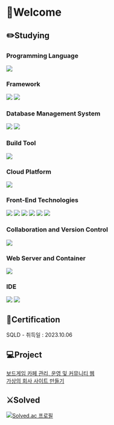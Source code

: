 # 👋Welcome  
## ✏️Studying  
### Programming Language
<a href="#" target="_blank"><img src="https://img.shields.io/badge/Java-996600?style=flat&logo=Java&logoColor=FFFFFF"/></a>

### Framework
<a href="#" target="_blank"><img src="https://img.shields.io/badge/Spring Framework-76FF03?style=flat&logo=Spring&logoColor=000000"/></a>
<a href="#" target="_blank"><img src="https://img.shields.io/badge/MyBatis-D1180B?style=flat&logoColor=FFFFFF"/></a>

### Database Management System
<a href="#" target="_blank"><img src="https://img.shields.io/badge/Oracle-CC9933?style=flat&logo=Oracle&logoColor=FFFFFF"/></a>
<a href="#" target="_blank"><img src="https://img.shields.io/badge/MySQL-0000FF?style=flat&logo=MySQL&logoColor=FFFFFF"/></a>

### Build Tool
<a href="#" target="_blank"><img src="https://img.shields.io/badge/Maven-40C4FF?style=flat&logo=Apache Maven&logoColor=FFFFFF"/></a>

### Cloud Platform
<a href="#" target="_blank"><img src="https://img.shields.io/badge/AWS-FF6600?style=flat&logo=Amazon AWS&logoColor=FFFFFF"/></a>

### Front-End Technologies
<a href="#" target="_blank"><img src="https://img.shields.io/badge/HTML-CCFFFF?style=flat&logo=HTML5&logoColor=FF3300"/></a>
<a href="#" target="_blank"><img src="https://img.shields.io/badge/CSS-9999FF?style=flat&logo=CSS3&logoColor=0000CC"/></a>
<a href="#" target="_blank"><img src="https://img.shields.io/badge/JavaScript-FFFF99?style=flat&logo=JavaScript&logoColor=CC9966"/></a>
<a href="#" target="_blank"><img src="https://img.shields.io/badge/JQuery-3D5AFE?style=flat&logo=jQuery&logoColor=FFFFFF"/></a>
<a href="#" target="_blank"><img src="https://img.shields.io/badge/Ajax-CCFF99?style=flat&logoColor=FFFFFF"/></a>
<a href="#" target="_blank"><img src="https://img.shields.io/badge/BootStrap-6200EA?style=flat&logo=Bootstrap&logoColor=FFFFFF"/></a>

### Collaboration and Version Control
<a href="#" target="_blank"><img src="https://img.shields.io/badge/GitHub-000033?style=flat&logo=GitHub&logoColor=FFFFFF"/></a>

### Web Server and Container
<a href="#" target="_blank"><img src="https://img.shields.io/badge/ApacheTomcat-000033?style=flat&logo=apachetomcat&logoColor=FFFFFF"/></a>

### IDE
<a href="#" target="_blank"><img src="https://img.shields.io/badge/Eclipse-000033?style=flat&logo=eclipseide&logoColor=FFFFFF"/></a>
<a href="#" target="_blank"><img src="https://img.shields.io/badge/VSCODE-23A8F2?style=flat&logo=visualstudiocode&logoColor=FFFFFF"/></a>

## 📜Certification  
SQLD - 취득일 : 2023.10.06  

## 💻Project
[보드게임 카페 관리, 운영 및 커뮤니티 웹](https://github.com/kyj0924/kingofthehill_Project)  
[가상의 회사 사이트 만들기](https://github.com/kyj0924/HTMLTeamProject)  

## ⚔️Solved
[![Solved.ac
프로필](http://mazassumnida.wtf/api/v2/generate_badge?boj=yeongmae)](https://solved.ac/yeongmae)


<!---
kyj0924/kyj0924 is a ✨ special ✨ repository because its `README.md` (this file) appears on your GitHub profile.
You can click the Preview link to take a look at your changes.
--->
